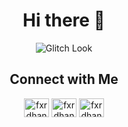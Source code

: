 <h1 align="center"> Hi there 👋</h1>

<!--
**ftmsdbr/ftmsdbr** is a ✨ _special_ ✨ repository because its `README.md` (this file) appears on your GitHub profile.

Here are some ideas to get you started:

- 🔭 I’m currently working on ...
- 🌱 I’m currently learning ...
- 👯 I’m looking to collaborate on ...
- 🤔 I’m looking for help with ...
- 💬 Ask me about ...
- 📫 How to reach me: ...
- 😄 Pronouns: ...
- ⚡ Fun fact: ...
-->

<div align="center">
    <img src="https://tenor.com/id/view/alisa-kujou-roshidere-anime-pouting-blush-gif-1876289628210373558" 
         alt="Glitch Look" 
         style="max-width: 100%; height: auto; max-height: 200px; object-fit: contain;">
</div>

<h2 align="center">Connect with Me</h2>
<p align="center">
<a href="https://instagram.com/fatth.akbr" target="blank"><img align="center" src="https://raw.githubusercontent.com/rahuldkjain/github-profile-readme-generator/master/src/images/icons/Social/instagram.svg" alt="fxrdhan" height="30" width="40" /></a>
<a href="https://fb.com/fattah.akbar.79" target="blank"><img align="center" src="https://raw.githubusercontent.com/rahuldkjain/github-profile-readme-generator/master/src/images/icons/Social/facebook.svg" alt="fxrdhan" height="30" width="40" /></a>
<a href="https://line.me/ti/p/N4D3ePZqVc" target="blank"><img align="center" src="https://upload.wikimedia.org/wikipedia/commons/4/41/LINE_logo.svg" alt="fxrdhan" height="30" width="40" /></a>
